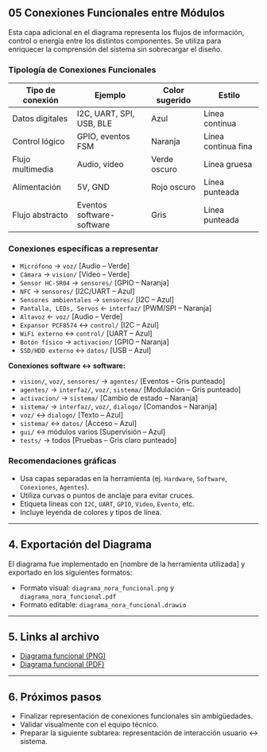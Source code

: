 ## 05 Conexiones Funcionales entre Módulos

Esta capa adicional en el diagrama representa los flujos de información, control o energía entre los distintos componentes. Se utiliza para enriquecer la comprensión del sistema sin sobrecargar el diseño.

### Tipología de Conexiones Funcionales

| Tipo de conexión | Ejemplo                   | Color sugerido | Estilo              |
| ---------------- | ------------------------- | -------------- | ------------------- |
| Datos digitales  | I2C, UART, SPI, USB, BLE  | Azul           | Línea continua      |
| Control lógico   | GPIO, eventos FSM         | Naranja        | Línea continua fina |
| Flujo multimedia | Audio, vídeo              | Verde oscuro   | Línea gruesa        |
| Alimentación     | 5V, GND                   | Rojo oscuro    | Línea punteada      |
| Flujo abstracto  | Eventos software-software | Gris           | Línea punteada      |

### Conexiones específicas a representar

- `Micrófono` → `voz/` [Audio – Verde]
- `Cámara` → `vision/` [Vídeo – Verde]
- `Sensor HC-SR04` → `sensores/` [GPIO – Naranja]
- `NFC` → `sensores/` [I2C/UART – Azul]
- `Sensores ambientales` → `sensores/` [I2C – Azul]
- `Pantalla, LEDs, Servos` ← `interfaz/` [PWM/SPI – Naranja]
- `Altavoz` ← `voz/` [Audio – Verde]
- `Expansor PCF8574` ↔ `control/` [I2C – Azul]
- `WiFi externo` ↔ `control/` [UART – Azul]
- `Botón físico` → `activacion/` [GPIO – Naranja]
- `SSD/HDD externo` ↔ `datos/` [USB – Azul]

**Conexiones software ↔ software:**

- `vision/`, `voz/`, `sensores/` → `agentes/` [Eventos – Gris punteado]
- `agentes/` → `interfaz/`, `voz/`, `sistema/` [Modulación – Gris punteado]
- `activacion/` → `sistema/` [Cambio de estado – Naranja]
- `sistema/` → `interfaz/`, `voz/`, `dialogo/` [Comandos – Naranja]
- `voz/` ↔ `dialogo/` [Texto – Azul]
- `sistema/` ↔ `datos/` [Acceso – Azul]
- `gui/` ↔ módulos varios [Supervisión – Azul]
- `tests/` → todos [Pruebas – Gris claro punteado]

### Recomendaciones gráficas

- Usa capas separadas en la herramienta (ej. `Hardware`, `Software`, `Conexiones`, `Agentes`).
- Utiliza curvas o puntos de anclaje para evitar cruces.
- Etiqueta líneas con `I2C`, `UART`, `GPIO`, `Video`, `Evento`, etc.
- Incluye leyenda de colores y tipos de línea.

---

## 4. Exportación del Diagrama

El diagrama fue implementado en [nombre de la herramienta utilizada] y exportado en los siguientes formatos:

- Formato visual: `diagrama_nora_funcional.png` y `diagrama_nora_funcional.pdf`
- Formato editable: `diagrama_nora_funcional.drawio`

---

## 5. Links al archivo

- [Diagrama funcional (PNG)](diagramas/diagrama_nora_funcional.png)
- [Diagrama funcional (PDF)](diagramas/diagrama_nora_funcional.pdf)


---

## 6. Próximos pasos

- Finalizar representación de conexiones funcionales sin ambigüedades.
- Validar visualmente con el equipo técnico.
- Preparar la siguiente subtarea: representación de interacción usuario ↔ sistema.

